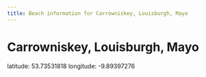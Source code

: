 ```yaml
---
title: Beach information for Carrowniskey, Louisburgh, Mayo
---
```

# Carrowniskey, Louisburgh, Mayo 

<div class="location-info">latitude: 53.73531818 longitude: -9.89397276</div>
<div></div>